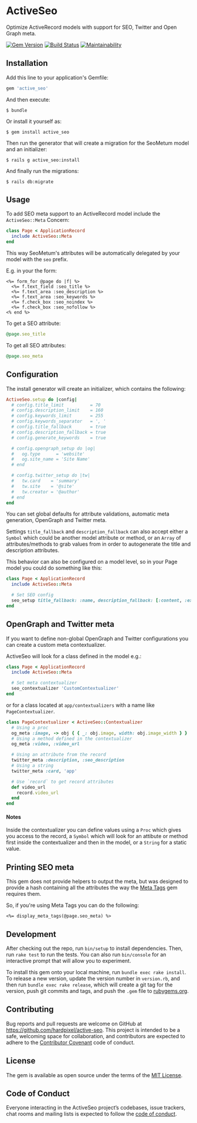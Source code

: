 # ActiveSeo

Optimize ActiveRecord models with support for SEO, Twitter and Open Graph meta.

[![Gem Version](https://badge.fury.io/rb/active_seo.svg)](https://badge.fury.io/rb/active_seo)
[![Build Status](https://travis-ci.org/hardpixel/active-seo.svg?branch=master)](https://travis-ci.org/hardpixel/active-seo)
[![Maintainability](https://api.codeclimate.com/v1/badges/4447eb1a073a93ace5b2/maintainability)](https://codeclimate.com/github/hardpixel/active-seo/maintainability)

## Installation

Add this line to your application's Gemfile:

```ruby
gem 'active_seo'
```

And then execute:

```console
$ bundle
```

Or install it yourself as:

```console
$ gem install active_seo
```

Then run the generator that will create a migration for the SeoMetum model and an initializer:

```console
$ rails g active_seo:install
```

And finally run the migrations:

```console
$ rails db:migrate
```

## Usage

To add SEO meta support to an ActiveRecord model include the `ActiveSeo::Meta` Concern:

```ruby
class Page < ApplicationRecord
  include ActiveSeo::Meta
end
```

This way SeoMetum's attributes will be automatically delegated by your model with the `seo` prefix.

E.g. in your the form:

```erb
<%= form_for @page do |f| %>
  <%= f.text_field :seo_title %>
  <%= f.text_area :seo_description %>
  <%= f.text_area :seo_keywords %>
  <%= f.check_box :seo_noindex %>
  <%= f.check_box :seo_nofollow %>
<% end %>
```

To get a SEO attribute:

```ruby
@page.seo_title
```

To get all SEO attributes:

```ruby
@page.seo_meta
```

## Configuration

The install generator will create an initializer, which contains the following:

```ruby
ActiveSeo.setup do |config|
  # config.title_limit          = 70
  # config.description_limit    = 160
  # config.keywords_limit       = 255
  # config.keywords_separator   = ', '
  # config.title_fallback       = true
  # config.description_fallback = true
  # config.generate_keywords    = true

  # config.opengraph_setup do |og|
  #   og.type      = 'website'
  #   og.site_name = 'Site Name'
  # end

  # config.twitter_setup do |tw|
  #   tw.card    = 'summary'
  #   tw.site    = '@site'
  #   tw.creator = '@author'
  # end
end
```

You can set global defaults for attribute validations, automatic meta generation, OpenGraph and Twitter meta.

Settings `title_fallback` and `description_fallback` can also accept either a `Symbol` which could be another model attribute or method, or an `Array` of attributes/methods to grab values from in order to autogenerate the title and description attributes.

This behavior can also be configured on a model level, so in your Page model you could do something like this:

```ruby
class Page < ApplicationRecord
  include ActiveSeo::Meta

  # Set SEO config
  seo_setup title_fallback: :name, description_fallback: [:content, :excerpt]
end
```

## OpenGraph and Twitter meta

If you want to define non-global OpenGraph and Twitter configurations you can create a custom meta contextualizer.

ActiveSeo will look for a class defined in the model e.g.:

```ruby
class Page < ApplicationRecord
  include ActiveSeo::Meta

  # Set meta contextualizer
  seo_contextualizer 'CustomContextualizer'
end
```

or for a class located at `app/contextualizers` with a name like `PageContextualizer`.

```ruby
class PageContextualizer < ActiveSeo::Contextualizer
  # Using a proc
  og_meta :image, -> obj { { _: obj.image, width: obj.image_width } }
  # Using a method defined in the contextualizer
  og_meta :video, :video_url

  # Using an attribute from the record
  twitter_meta :description, :seo_description
  # Using a string
  twitter_meta :card, 'app'

  # Use `record` to get record attributes
  def video_url
    record.video_url
  end
end
```

#### Notes

Inside the contextualizer you can define values using a `Proc` which gives you access to the record, a `Symbol` which will look for an attibute or method first inside the contextualizer and then in the model, or a `String` for a static value.

## Printing SEO meta

This gem does not provide helpers to output the meta, but was designed to provide a hash containing all the attributes the way the [Meta Tags](https://github.com/kpumuk/meta-tags) gem requires them.

So, if you're using Meta Tags you can do the following:

```erb
<%= display_meta_tags(@page.seo_meta) %>
```

## Development

After checking out the repo, run `bin/setup` to install dependencies. Then, run `rake test` to run the tests. You can also run `bin/console` for an interactive prompt that will allow you to experiment.

To install this gem onto your local machine, run `bundle exec rake install`. To release a new version, update the version number in `version.rb`, and then run `bundle exec rake release`, which will create a git tag for the version, push git commits and tags, and push the `.gem` file to [rubygems.org](https://rubygems.org).

## Contributing

Bug reports and pull requests are welcome on GitHub at https://github.com/hardpixel/active-seo. This project is intended to be a safe, welcoming space for collaboration, and contributors are expected to adhere to the [Contributor Covenant](http://contributor-covenant.org) code of conduct.

## License

The gem is available as open source under the terms of the [MIT License](http://opensource.org/licenses/MIT).

## Code of Conduct

Everyone interacting in the ActiveSeo project’s codebases, issue trackers, chat rooms and mailing lists is expected to follow the [code of conduct](https://github.com/hardpixel/active-seo/blob/master/CODE_OF_CONDUCT.md).
